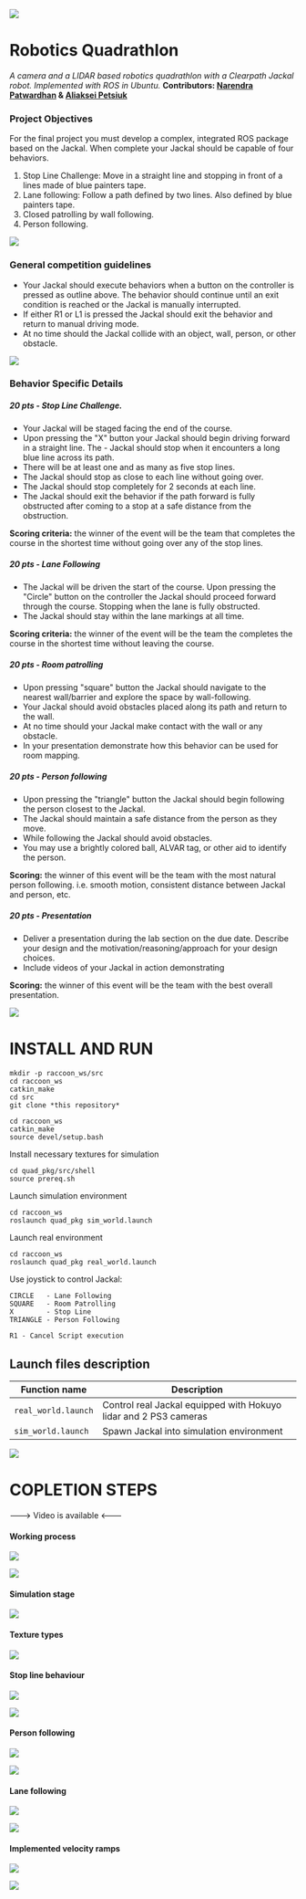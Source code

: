 ![](images/land.jpg)

# Robotics Quadrathlon
*A camera and a LIDAR based robotics quadrathlon with a Clearpath Jackal robot. Implemented with ROS in Ubuntu.*
**Contributors: [Narendra Patwardhan](https://github.com/NarendraPatwardhan/) & [Aliaksei Petsiuk](https://github.com/apetsiuk)**

### Project Objectives

For the final project you must develop a complex, integrated ROS package based on the Jackal. When complete your Jackal should be capable of four behaviors. 

1. Stop Line Challenge: Move in a straight line and stopping in front of a lines made of blue painters tape.
2. Lane following: Follow a path defined by two lines. Also defined by blue painters tape. 
3. Closed patrolling by wall following.
4. Person following.

![](images/line.jpg)

### General competition guidelines

- Your Jackal should execute behaviors when a button on the controller is pressed as outline above. The behavior should continue until an exit condition is reached or the Jackal is manually interrupted.
- If either R1 or L1 is pressed the Jackal should exit the behavior and return to manual driving mode.
- At no time should the Jackal collide with an object, wall, person, or other obstacle.

![](images/control.jpg)

### Behavior Specific Details

##### 20 pts - Stop Line Challenge.

- Your Jackal will be staged facing the end of the course.
- Upon pressing the "X" button your Jackal should begin driving forward in a straight line. The - Jackal should stop when it encounters a long blue line across its path.
- There will be at least one and as many as five stop lines.
- The Jackal should stop as close to each line without going over.
- The Jackal should stop completely for 2 seconds at each line.
- The Jackal should exit the behavior if the path forward is fully obstructed after coming to a stop at a safe distance from the obstruction.

**Scoring criteria:** the winner of the event will be the team that completes the course in the shortest time without going over any of the stop lines.

##### 20 pts - Lane Following

- The Jackal will be driven the start of the course. Upon pressing the "Circle" button on the controller the Jackal should proceed forward through the course. Stopping when the lane is fully obstructed.
- The Jackal should stay within the lane markings at all time.

**Scoring criteria:** the winner of the event will be the team the completes the course in the shortest time without leaving the course.

##### 20 pts - Room patrolling

- Upon pressing "square" button the Jackal should navigate to the nearest wall/barrier and explore the space by wall-following.
- Your Jackal should avoid obstacles placed along its path and return to the wall.
- At no time should your Jackal make contact with the wall or any obstacle.
- In your presentation demonstrate how this behavior can be used for room mapping.

##### 20 pts - Person following

- Upon pressing the "triangle" button the Jackal should begin following the person closest to the Jackal.
- The Jackal should maintain a safe distance from the person as they move.
- While following the Jackal should avoid obstacles.
- You may use a brightly colored ball, ALVAR tag, or other aid to identify the person.

**Scoring:** the winner of this event will be the team with the most natural person following. i.e. smooth motion, consistent distance between Jackal and person, etc.

##### 20 pts - Presentation

- Deliver a presentation during the lab section on the due date. Describe your design and the motivation/reasoning/approach for your design choices.
- Include videos of your Jackal in action demonstrating

**Scoring:** the winner of this event will be the team with the best overall presentation.

![](images/line.jpg)

# INSTALL AND RUN

```
mkdir -p raccoon_ws/src
cd raccoon_ws
catkin_make
cd src
git clone *this repository*

cd raccoon_ws
catkin_make
source devel/setup.bash
```
Install necessary textures for simulation
```
cd quad_pkg/src/shell
source prereq.sh
```
Launch simulation environment
```
cd raccoon_ws
roslaunch quad_pkg sim_world.launch
```
Launch real environment
```
cd raccoon_ws
roslaunch quad_pkg real_world.launch
```

Use joystick to control Jackal:

```
CIRCLE   - Lane Following
SQUARE   - Room Patrolling
X        - Stop Line
TRIANGLE - Person Following

R1 - Cancel Script execution
```


## Launch files description

| Function name | Description                    |
| ------------- | ------------------------------ |
| `real_world.launch`      | Control real Jackal equipped with Hokuyo lidar and 2 PS3 cameras      |
| `sim_world.launch`   | Spawn Jackal into simulation environment  |


![](images/line.jpg)

# COPLETION STEPS

---> Video is available <---

#### Working process

![](images/process_1.jpg)

![](images/graph.png)

#### Simulation stage

![](images/sim_world.png)

#### Texture types

![](images/texture.jpg)

#### Stop line behaviour

![](images/stop.jpg)

![](images/stop_2.jpg)

#### Person following

![](images/person.jpg)

![](images/person_2.jpg)

#### Lane following

![](images/lane.jpg)

![](images/jackal_1.jpg)

#### Implemented velocity ramps

![](images/ramps.jpg)

![](images/line.jpg)

